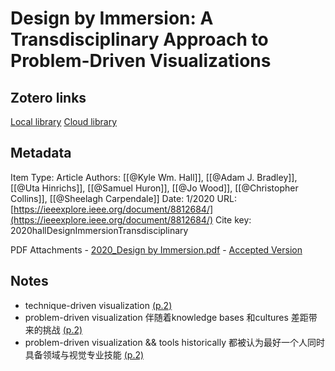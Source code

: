 # Design by Immersion: A Transdisciplinary Approach to Problem-Driven Visualizations

## Zotero links
[Local library](zotero://select/items/1_QDEEJN55)
[Cloud library](http://zotero.org/users/local/Y7dls9FR/items/QDEEJN55)

## Metadata
Item Type: Article
Authors: [[@Kyle Wm. Hall]], [[@Adam J. Bradley]], [[@Uta Hinrichs]], [[@Samuel Huron]], [[@Jo Wood]], [[@Christopher Collins]], [[@Sheelagh Carpendale]]
Date: 1/2020
URL: [https://ieeexplore.ieee.org/document/8812684/](https://ieeexplore.ieee.org/document/8812684/)
Cite key: 2020hallDesignImmersionTransdisciplinary

PDF Attachments
	- [2020_Design by Immersion.pdf](zotero://open-pdf/library/items/9N3UEUAC)
	- [Accepted Version](zotero://open-pdf/library/items/SDEESDMD) 



## Notes

* technique-driven visualization [(p.2)](zotero://open-pdf/library/items/SDEESDMD?page=2&annotation=8TND8RR2)
* problem-driven visualization 伴随着knowledge bases 和cultures 差距带来的挑战 [(p.2)](zotero://open-pdf/library/items/SDEESDMD?page=2&annotation=QHA92KCU)
* problem-driven visualization && tools historically 都被认为最好一个人同时具备领域与视觉专业技能 [(p.2)](zotero://open-pdf/library/items/SDEESDMD?page=2&annotation=6KAJZ8UL)
